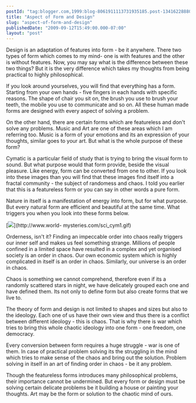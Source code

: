 ```yaml
---
postId: "tag:blogger.com,1999:blog-8061911113731935185.post-1341622888041638566"
title: "Aspect of Form and Design"
slug: "aspect-of-form-and-design"
publishedDate: "2009-09-12T15:49:00.000-07:00"
layout: "post"
---
```


Design is an adaptation of features into form - be it anywhere. There two
types of form which comes to my mind- one is with features and the other is
without features. Now, you may say what is the difference between these two
things? But it is the very difference which takes my thoughts from being
practical to highly philosophical.

  

If you look around yourselves, you will find that everything has a form.
Starting from your own hands - five fingers in each hands with specific
reasons. The shape of chair you sit on, the brush you use to brush your teeth,
the mobile you use to communicate and so on. All these human made forms are
designed with every aspect of solving a problem.

  

On the other hand, there are certain forms which are featureless and don't
solve any problems. Music and Art are one of these areas which I am referring
too. Music is a form of your emotions and its an expression of your thoughts,
similar goes to your art. But what is the whole purpose of these form?

  

Cymatic is a particular field of study that is trying to bring the visual form
to sound. But what purpose would that form provide, beside the visual
pleasure. Like energy, form can be converted from one to other. If you look
into these images than you will find that these images find itself into a
fractal community - the subject of randomess and chaos. I told you earlier
that this is a featureless form or you can say in other words a pure form.

  

Nature in itself is a manifestation of energy into form, but for what purpose.
But every natural form are efficient and beautiful at the same time. What
triggers you when you look into these forms below.

  
[![](http://www.world-mysteries.com/sci_cym1.gif)](http://www.world-
mysteries.com/sci_cym1.gif)

Orderness, isn't it? Finding an impeccable order into chaos really triggers
our inner self and makes us feel something strange. Millions of people
confined in a limited space have resulted in a complex and yet organised
society is an order in chaos. Our own economic system which is highly
complicated in itself is an order in chaos. Similarly, our universe is an
order in chaos.

  

Chaos is something we cannot comprehend, therefore even if its a randomly
scattered stars in night, we have delicately grouped each one and have defined
them. Its not only to define form but also create forms that we live to.

  

The theory of form and design is not limited to shapes and sizes but also to
the ideology. Each one of us have their own view and thus there is a conflict
between different ideology - this is chaos. That is why there is war which
tries to bring this whole chaotic ideology into one form - one freedom, one
democracy.

  

Every conversion between form requires a huge struggle - war is one of them.
In case of practical problem solving its the struggling in the mind which
tries to make sense of the chaos and bring out the solution. Problem solving
in itself in an art of finding order in chaos - be it any problem.

  

Though the featureless forms introduces many philosophical problems, their
importance cannot be undermined. But every form or design must be solving
certain delicate problems be it building a house or painting your thoughts.
Art may be the form or solution to the chaotic mind of ours.

